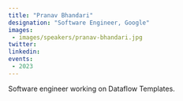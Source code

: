 ```yaml
---
title: "Pranav Bhandari"
designation: "Software Engineer, Google"
images:
 - images/speakers/pranav-bhandari.jpg
twitter: 
linkedin: 
events:
 - 2023
---
```


Software engineer working on Dataflow Templates.